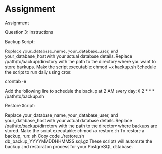 # Assignment
Assignment

Question 3:
Instructions


Backup Script:

Replace your_database_name, your_database_user, and your_database_host with your actual database details.
Replace /path/to/backup/directory with the path to the directory where you want to store backups.
Make the script executable: chmod +x backup.sh
Schedule the script to run daily using cron:

crontab -e

Add the following line to schedule the backup at 2 AM every day:
0 2 * * * /path/to/backup.sh


Restore Script:

Replace your_database_name, your_database_user, and your_database_host with your actual database details.
Replace /path/to/backup/directory with the path to the directory where backups are stored.
Make the script executable: chmod +x restore.sh
To restore a backup, run:
sh
Copy code
./restore.sh db_backup_YYYYMMDDHHMMSS.sql.gz
These scripts will automate the backup and restoration process for your PostgreSQL database.